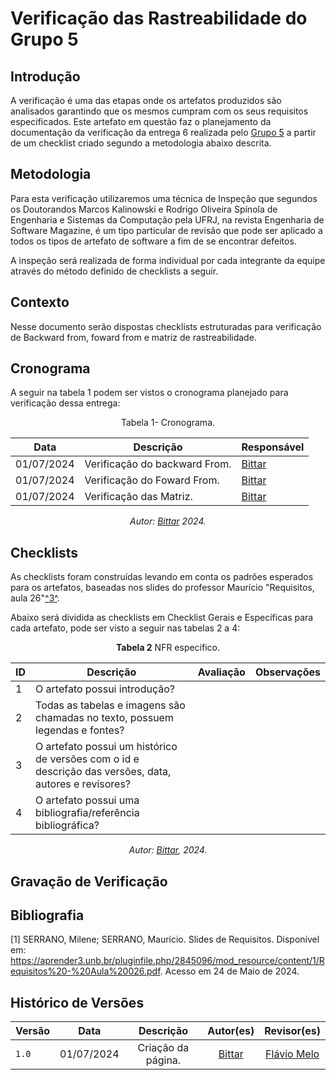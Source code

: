 # Verificação das Rastreabilidade do Grupo 5

## Introdução

A verificação é uma das etapas onde os artefatos produzidos são analisados garantindo que os mesmos cumpram com os seus requisitos especificados. Este artefato em questão faz o planejamento da documentação da verificação da entrega 6 realizada pelo [Grupo 5](https://requisitos-de-software.github.io/2024.1-Sinesp_Cidadao/P%C3%B3s-Rastreabilidade/backward/) a partir de um checklist criado segundo a metodologia abaixo descrita.


## Metodologia

Para esta verificação utilizaremos uma técnica de Inspeção que segundos os Doutorandos Marcos Kalinowski e Rodrigo Oliveira Spínola de Engenharia e Sistemas da Computação pela UFRJ, na revista Engenharia de Software Magazine, é um tipo particular de revisão que pode ser aplicado a todos os tipos de artefato de software a fim de se encontrar defeitos.

A inspeção será realizada de forma individual por cada integrante da equipe através do método definido de checklists a seguir.


## Contexto

Nesse documento serão dispostas checklists estruturadas para verificação de Backward from, foward from e matriz de rastreabilidade.

## Cronograma

A seguir na tabela 1 podem ser vistos o cronograma planejado para verificação dessa entrega:

<center>

Tabela 1- Cronograma.

| Data       | Descrição                                  | Responsável                                      |
| ---------- | ------------------------------------------ | ------------------------------------------------ |
| 01/07/2024 | Verificação do backward From.                        | [Bittar](https://github.com/Bittarx)  |
| 01/07/2024 | Verificação do Foward From.                    | [Bittar](https://github.com/Bittarx)  |
| 01/07/2024 | Verificação das Matriz.      | [Bittar](https://github.com/Bittarx)  |

_Autor: [Bittar](https://github.com/Bittarx) 2024._

</center>

## Checklists

As checklists foram construídas levando em conta os padrões esperados para os artefatos, baseadas nos slides do professor Maurício "Requisitos, aula 26"<a id="BACK1" href="#BACKref">^3^</a>.

Abaixo será dividida as checklists em Checklist Gerais e Específicas para cada artefato, pode ser visto a seguir nas tabelas 2 a 4:


<font><p style="text-align: center">**Tabela 2**  NFR especifico.</p></font>

<center>

| ID  | Descrição                                                                                              | Avaliação | Observações |
| --- | ------------------------------------------------------------------------------------------------------ | --------- | ----------- |
| 1   | O artefato possui introdução?|||
| 2   | Todas as tabelas e imagens são chamadas no texto, possuem legendas e fontes?|||
| 3   | O artefato possui um histórico de versões com o id e descrição das versões, data, autores e revisores? |||
| 4   | O artefato possui uma bibliografia/referência bibliográfica?|||
_Autor: [Bittar](https://github.com/Bittarx), 2024._

</center>

## Gravação de Verificação

## Bibliografia

[1] SERRANO, Milene; SERRANO, Maurício. Slides de Requisitos. Disponível em: <https://aprender3.unb.br/pluginfile.php/2845096/mod_resource/content/1/Requisitos%20-%20Aula%20026.pdf>. Acesso em 24 de Maio de 2024.


## Histórico de Versões

| Versão | Data| Descrição| Autor(es)| Revisor(es)|
| ------ | :-: | :------: | :------: | :--------: |
| `1.0`  | 01/07/2024 | Criação da página.| [Bittar](https://github.com/Bittarx)| [Flávio Melo](https://github.com/flavioovatsug) |
